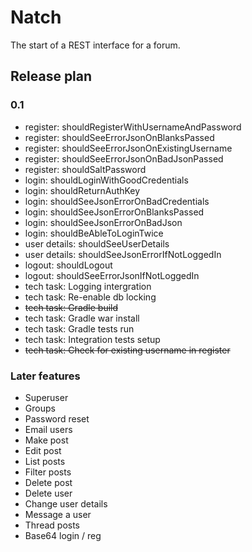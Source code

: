 # Natch 

The start of a REST interface for a forum.

## Release plan

### 0.1

* register: shouldRegisterWithUsernameAndPassword
* register: shouldSeeErrorJsonOnBlanksPassed
* register: shouldSeeErrorJsonOnExistingUsername
* register: shouldSeeErrorJsonOnBadJsonPassed
* register: shouldSaltPassword
* login: shouldLoginWithGoodCredentials
* login: shouldReturnAuthKey
* login: shouldSeeJsonErrorOnBadCredentials
* login: shouldSeeJsonErrorOnBlanksPassed
* login: shouldSeeJsonErrorOnBadJson
* login: shouldBeAbleToLoginTwice
* user details: shouldSeeUserDetails
* user details: shouldSeeJsonErrorIfNotLoggedIn
* logout: shouldLogout
* logout: shouldSeeErrorJsonIfNotLoggedIn
* tech task: Logging intergration
* tech task: Re-enable db locking 
* ~~tech task: Gradle build~~
* tech task: Gradle war install 
* tech task: Gradle tests run 
* tech task: Integration tests setup 
* ~~tech task: Check for existing username in register~~

### Later features
* Superuser
* Groups
* Password reset
 * Email users
* Make post
* Edit post
* List posts
* Filter posts
* Delete post
* Delete user
* Change user details
* Message a user
* Thread posts
* Base64 login / reg
